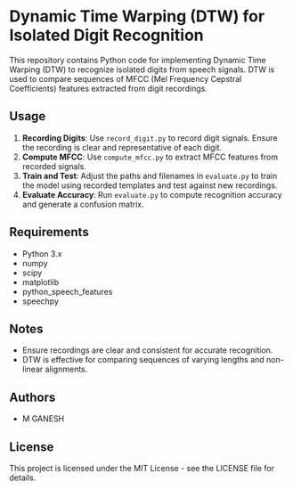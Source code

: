 # Dynamic Time Warping (DTW) for Isolated Digit Recognition

This repository contains Python code for implementing Dynamic Time Warping (DTW) to recognize isolated digits from speech signals. DTW is used to compare sequences of MFCC (Mel Frequency Cepstral Coefficients) features extracted from digit recordings.


## Usage

1. **Recording Digits**: Use `record_digit.py` to record digit signals. Ensure the recording is clear and representative of each digit.
2. **Compute MFCC**: Use `compute_mfcc.py` to extract MFCC features from recorded signals.
3. **Train and Test**: Adjust the paths and filenames in `evaluate.py` to train the model using recorded templates and test against new recordings.
4. **Evaluate Accuracy**: Run `evaluate.py` to compute recognition accuracy and generate a confusion matrix.

## Requirements

- Python 3.x
- numpy
- scipy
- matplotlib
- python_speech_features
- speechpy

## Notes

- Ensure recordings are clear and consistent for accurate recognition.
- DTW is effective for comparing sequences of varying lengths and non-linear alignments.

## Authors

- M GANESH

## License

This project is licensed under the MIT License - see the LICENSE file for details.
